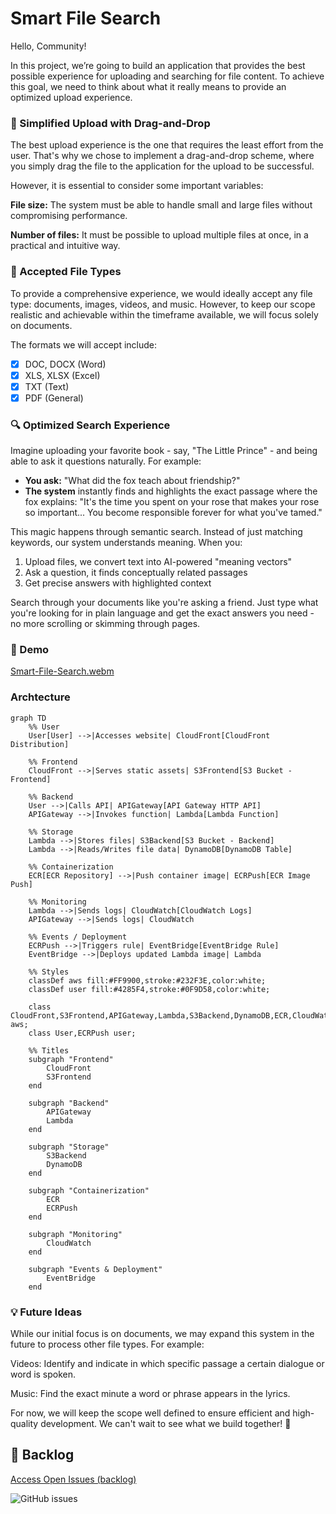 # Smart File Search

Hello, Community!

In this project, we’re going to build an application that provides the best possible experience for uploading and searching for file content. To achieve this goal, we need to think about what it really means to provide an optimized upload experience.

### 🚀 Simplified Upload with Drag-and-Drop

The best upload experience is the one that requires the least effort from the user. That's why we chose to implement a drag-and-drop scheme, where you simply drag the file to the application for the upload to be successful.

However, it is essential to consider some important variables:

**File size:** The system must be able to handle small and large files without compromising performance.

**Number of files:** It must be possible to upload multiple files at once, in a practical and intuitive way.

### 📄 Accepted File Types

To provide a comprehensive experience, we would ideally accept any file type: documents, images, videos, and music. However, to keep our scope realistic and achievable within the timeframe available, we will focus solely on documents.

The formats we will accept include:

- [x] DOC, DOCX (Word)
- [x] XLS, XLSX (Excel)
- [x] TXT (Text)
- [x] PDF (General)

### 🔍 Optimized Search Experience

Imagine uploading your favorite book - say, "The Little Prince" - and being able to ask it questions naturally. For example:

 - **You ask:** "What did the fox teach about friendship?"
 - **The system** instantly finds and highlights the exact passage where the fox explains: "It's the time you spent on your rose that makes your rose so important... You become responsible forever for what you've tamed."

This magic happens through semantic search. Instead of just matching keywords, our system understands meaning. When you:

1. Upload files, we convert text into AI-powered "meaning vectors"
2. Ask a question, it finds conceptually related passages
3. Get precise answers with highlighted context

Search through your documents like you're asking a friend. Just type what you're looking for in plain language and get the exact answers you need - no more scrolling or skimming through pages.

### 🎥 Demo
[Smart-File-Search.webm](https://github.com/user-attachments/assets/6120fd4f-9d75-4368-92c5-bf42e9ac0095)

### Archtecture

```mermaid
graph TD
    %% User
    User[User] -->|Accesses website| CloudFront[CloudFront Distribution]
    
    %% Frontend
    CloudFront -->|Serves static assets| S3Frontend[S3 Bucket - Frontend]
    
    %% Backend
    User -->|Calls API| APIGateway[API Gateway HTTP API]
    APIGateway -->|Invokes function| Lambda[Lambda Function]
    
    %% Storage
    Lambda -->|Stores files| S3Backend[S3 Bucket - Backend]
    Lambda -->|Reads/Writes file data| DynamoDB[DynamoDB Table]
    
    %% Containerization
    ECR[ECR Repository] -->|Push container image| ECRPush[ECR Image Push]
    
    %% Monitoring
    Lambda -->|Sends logs| CloudWatch[CloudWatch Logs]
    APIGateway -->|Sends logs| CloudWatch
    
    %% Events / Deployment
    ECRPush -->|Triggers rule| EventBridge[EventBridge Rule]
    EventBridge -->|Deploys updated Lambda image| Lambda
    
    %% Styles
    classDef aws fill:#FF9900,stroke:#232F3E,color:white;
    classDef user fill:#4285F4,stroke:#0F9D58,color:white;
    
    class CloudFront,S3Frontend,APIGateway,Lambda,S3Backend,DynamoDB,ECR,CloudWatch,EventBridge aws;
    class User,ECRPush user;
    
    %% Titles
    subgraph "Frontend"
        CloudFront
        S3Frontend
    end
    
    subgraph "Backend"
        APIGateway
        Lambda
    end
    
    subgraph "Storage"
        S3Backend
        DynamoDB
    end
    
    subgraph "Containerization"
        ECR
        ECRPush
    end
    
    subgraph "Monitoring"
        CloudWatch
    end
    
    subgraph "Events & Deployment"
        EventBridge
    end
```


### 💡 Future Ideas

While our initial focus is on documents, we may expand this system in the future to process other file types. For example:

Videos: Identify and indicate in which specific passage a certain dialogue or word is spoken.

Music: Find the exact minute a word or phrase appears in the lyrics.

For now, we will keep the scope well defined to ensure efficient and high-quality development. We can't wait to see what we build together! 🚀

## 🚧 Backlog

[Access Open Issues (backlog)](https://github.com/feliperooke/smart-file-search/issues)

![GitHub issues](https://img.shields.io/github/issues/feliperooke/smart-file-search?label=Backlog)


